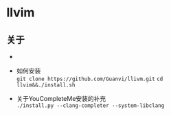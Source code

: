 # llvim
## 关于
+ 



+ 如何安装<br/>
`git clone https://github.com/Guanvi/llivm.git`
`cd llvim&&./install.sh`



































+ 关于YouCompleteMe安装的补充</br>`./install.py --clang-completer --system-libclang`
